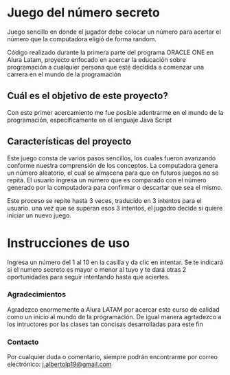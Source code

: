 # Juego del número secreto

Juego sencillo en donde el jugador debe colocar un número para acertar el número que la computadora eligió de forma random.

Código realizado durante la primera parte del programa ORACLE ONE en Alura Latam, proyecto enfocado en acercar la educación sobre programación a cualquier persona que esté decidida a comenzar una carrera en el mundo de la programación

## Cuál es el objetivo de este proyecto?

Con este primer acercamiento me fue posible adentrarme en el mundo de la programación, específicamente en el lenguaje Java Script

## Características del proyecto

Este juego consta de varios pasos sencillos, los cuales fueron avanzando conforme nuestra comprensión de los conceptos.
La computadora genera un número aleatorio, el cual se almacena para que en futuros juegos no se repita. 
El usuario ingresa un número que es comparado con el número generado por la computadora para confirmar o descartar que sea el mismo.

Este proceso se repite hasta 3 veces, traducido en 3 intentos para el usuario. una vez que se superan esos 3 intentos, el jugadro decide si quiere iniciar un nuevo juego.

# Instrucciones de uso

Ingresa un número del 1 al 10 en la casilla y da clic en intentar. Se te indicará si el numero secreto es mayor o menor al tuyo y te dará otras 2 oportunidades para seguir intentando hasta que aciertes.

### Agradecimientos

Agradezco enormemente a Alura LATAM por acercar este curso de calidad como un inicio al mundo de la programación. De igual manera agrtadezco a los intructores por las clases tan concisas desarrolladas para este fin

### Contacto

Por cualquier duda o comentario, siempre podrán encontrarme por correo electrónico: j.albertolp19@gmail.com
